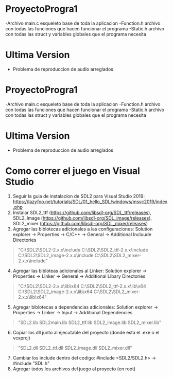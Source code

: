 # ProyectoProgra1

-Archivo main.c esqueleto base de toda la aplicacion
-Function.h archivo con todas las funciones que hacen funcionar el programa
-Static.h archivo con todas las struct y variables globales que el programa necesita
# Ultima Version

- Problema de reproduccion de audio arreglados
# ProyectoProgra1

-Archivo main.c esqueleto base de toda la aplicacion
-Function.h archivo con todas las funciones que hacen funcionar el programa
-Static.h archivo con todas las struct y variables globales que el programa necesita
# Ultima Version

- Problema de reproduccion de audio arreglados

# Como correr el juego en Visual Studio
1. Seguir la guia de instalacion de SDL2 para Visual Studio 2019: https://lazyfoo.net/tutorials/SDL/01_hello_SDL/windows/msvc2019/index.php
2. Instalar SDL2_ttf (https://github.com/libsdl-org/SDL_ttf/releases), SDL2_Image (https://github.com/libsdl-org/SDL_image/releases), SDL2_mixer (https://github.com/libsdl-org/SDL_mixer/releases)
3. Agregar las biblotecas adicionales a las configuraciones: Solution explorer -> Properties -> C/C++ -> General -> Additional Incluude Directories 
> "C:\SDL2\SDL2-2.x.x\include
C:\SDL2\SDL2_ttf-2.x.x\include
C:\SDL2\SDL2_image-2.x.x\include
C:\SDL2\SDL2_mixer-2.x.x\include"
4. Agregar las bibloteas adicionales al Linker: Solution explorer -> Properties -> Linker -> General -> Additional Libary Directories 
> "C:\SDL2\SDL2-2.x.x\lib\x64
C:\SDL2\SDL2_ttf-2.x.x\lib\x64
C:\SDL2\SDL2_image-2.x.x\lib\x64
C:\SDL2\SDL2_mixer-2.x.x\lib\x64"
5. Agregar biblotecas a dependencias adicionales: Solution explorer -> Properties -> Linker -> Input -> Additional Dependencies 
> "SDL2.lib
SDL2main.lib
SDL2_ttf.lib
SDL2_image.lib
SDL2_mixer.lib"
6. Copiar los dll junto al ejecutable del proyecto (donde esta el .exe o el vcxproj)
>"SDL2.dll
SDL2_ttf.dll
SDL2_image.dll
SDL2_mixer.dll"
7. Cambiar los include dentro del codigo: #include <SDL2/SDL2.h> -> #include "SDL.h"
8. Agregar todos los archivos del juego al proyecto (en root)

